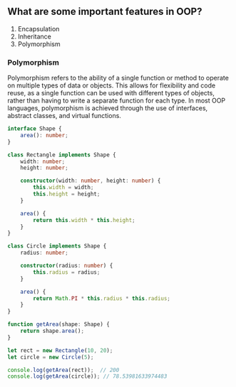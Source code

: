 ## What are some important features in OOP?
1. Encapsulation
2. Inheritance
3. Polymorphism

### Polymorphism
Polymorphism refers to the ability of a single function or method to operate on multiple types of data or objects. This allows for flexibility and code reuse, as a single function can be used with different types of objects, rather than having to write a separate function for each type. In most OOP languages, polymorphism is achieved through the use of interfaces, abstract classes, and virtual functions.

```ts
interface Shape {
    area(): number;
}

class Rectangle implements Shape {
    width: number;
    height: number;

    constructor(width: number, height: number) {
        this.width = width;
        this.height = height;
    }

    area() {
        return this.width * this.height;
    }
}

class Circle implements Shape {
    radius: number;

    constructor(radius: number) {
        this.radius = radius;
    }

    area() {
        return Math.PI * this.radius * this.radius;
    }
}

function getArea(shape: Shape) {
    return shape.area();
}

let rect = new Rectangle(10, 20);
let circle = new Circle(5);

console.log(getArea(rect));  // 200
console.log(getArea(circle)); // 78.53981633974483

```
